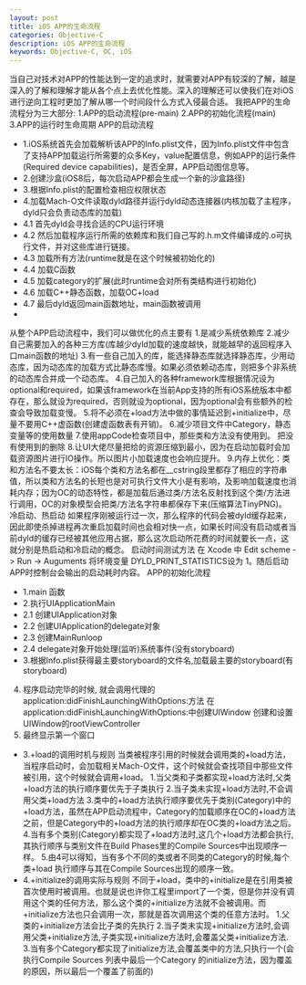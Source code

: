 ```yaml
---
layout: post
title: iOS APP的生命流程
categories: Objective-C
description: iOS APP的生命流程
keywords: Objective-C, OC, iOS
---
```


当自己对技术对APP的性能达到一定的追求时，就需要对APP有较深的了解，越是深入的了解和理解才能从各个点上去优化性能。深入的理解还可以使我们在对iOS进行逆向工程时更加了解从哪一个时间段什么方式入侵最合适。
我把APP的生命流程分为三大部分:
1.APP的启动流程(pre-main)
2.APP的初始化流程(main)
3.APP的运行时生命周期
APP的启动流程
* 1.iOS系统首先会加载解析该APP的Info.plist文件，因为Info.plist文件中包含了支持APP加载运行所需要的众多Key，value配置信息，例如APP的运行条件(Required device capabilities)，是否全屏，APP启动图信息等。
* 2.创建沙盒(iOS8后，每次启动APP都会生成一个新的沙盒路径)
* 3.根据Info.plist的配置检查相应权限状态
* 4.加载Mach-O文件读取dyld路径并运行dyld动态连接器(内核加载了主程序，dyld只会负责动态库的加载)
* 4.1 首先dyld会寻找合适的CPU运行环境
* 4.2 然后加载程序运行所需的依赖库和我们自己写的.h.m文件编译成的.o可执行文件，并对这些库进行链接。
* 4.3 加载所有方法(runtime就是在这个时候被初始化的)
* 4.4 加载C函数
* 4.5 加载category的扩展(此时runtime会对所有类结构进行初始化)
* 4.6 加载C++静态函数，加载OC+load
* 4.7 最后dyld返回main函数地址，main函数被调用
* 
从整个APP启动流程中，我们可以做优化的点主要有
1.是减少系统依赖库
2.减少自己需要加入的各种三方库(库越少dyld加载的速度越快，就能越早的返回程序入口main函数的地址)
3.有一些自己加入的库，能选择静态库就选择静态库，少用动态库，因为动态库的加载方式比静态库慢。如果必须依赖动态库，则把多个非系统的动态库合并成一个动态库。
4.自己加入的各种framework库根据情况设为optional和required，如果该framework在当前App支持的所有iOS系统版本中都存在，那么就设为required，否则就设为optional，因为optional会有些额外的检查会导致加载变慢。
5.将不必须在+load方法中做的事情延迟到+initialize中，尽量不要用C++虚函数(创建虚函数表有开销)。
6.减少项目文件中Category，静态变量等的使用数量
7.使用appCode检查项目中，那些类和方法没有使用到。 把没有使用到的删除
8.让UI大佬尽量把给的资源压缩到最小，因为在启动加载时会加载资源图片进行IO操作。所以图片小加载速度也会响应提升。
9.内存上优化：类和方法名不要太长：iOS每个类和方法名都在__cstring段里都存了相应的字符串值，所以类和方法名的长短也是对可执行文件大小是有影响，及影响加载速度也消耗内存；因为OC的动态特性，都是加载后通过类/方法名反射找到这个类/方法进行调用，OC的对象模型会把类/方法名字符串都保存下来(压缩算法TinyPNG)。
冷启动、热启动
如果程序刚被运行过一次，那么程序的代码会被dyld缓存起来，因此即使杀掉进程再次重启加载时间也会相对快一点，如果长时间没有启动或者当前dyld的缓存已经被其他应用占据，那么这次启动所花费的时间就要长一点，这就分别是热启动和冷启动的概念。
启动时间测试方法
在 Xcode 中 Edit scheme -> Run -> Auguments 将环境变量 DYLD_PRINT_STATISTICS设为 1。随后启动APP时控制台会输出的启动耗时内容。
APP的初始化流程
* 1.main 函数
* 2.执行UIApplicationMain
* 2.1 创建UIApplication对象
* 2.2 创建UIApplication的delegate对象
* 2.3 创建MainRunloop
* 2.4 delegate对象开始处理(监听)系统事件(没有storyboard)
* 3.根据Info.plist获得最主要storyboard的文件名,加载最主要的storyboard(有storyboard)
4. 程序启动完毕的时候, 就会调用代理的application:didFinishLaunchingWithOptions:方法
在application:didFinishLaunchingWithOptions:中创建UIWindow
创建和设置UIWindow的rootViewController
5. 最终显示第一个窗口
* 3.+load的调用时机与规则
当类被程序引用的时候就会调用类的+load方法，当程序启动时，会加载相关Mach-O文件，这个时候就会查找项目中那些文件被引用，这个时候就会调用+load。
1.当父类和子类都实现+load方法时,父类+load方法的执行顺序要优先于子类执行
2.当子类未实现+load方法时,不会调用父类+load方法
3.类中的+load方法执行顺序要优先于类别(Category)中的+load方法，虽然在APP启动流程中，Category的加载顺序在OC的+load方法之前，但是Category中的+load方法的执行顺序却在OC类的+load方法之后。
4.当有多个类别(Category)都实现了+load方法时,这几个+load方法都会执行,其执行顺序与类别文件在Build Phases里的Compile Sources中出现顺序一样。
5.由4可以得知，当有多个不同的类或者不同类的Category的时候,每个类+load 执行顺序与其在Compile Sources出现的顺序一致。
* 4.+initialize的调用实际与规则
不同于+load，类中的+initialize是在引用类被首次使用时被调用。也就是说也许你工程里import了一个类，但是你并没有调用这个类的任何方法，那么这个类的+initialize方法就不会被调用。而+initialize方法也只会调用一次，那就是首次调用这个类的任意方法时。
1.父类的+initialize方法会比子类的先执行
2.当子类未实现+initialize方法时,会调用父类+initialize方法,子类实现+initialize方法时,会覆盖父类+initialize方法.
3.当有多个Category都实现了initialize方法,会覆盖类中的方法,只执行一个(会执行Compile Sources 列表中最后一个Category 的initialize方法，因为覆盖的原因，所以最后一个覆盖了前面的)
